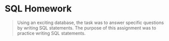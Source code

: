 # SQL Homework
> Using an exciting database, the task was to answer specific
questions by writing SQL statements. The purpose of this assignment
was to practice writing SQL statements.
